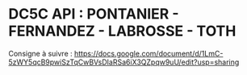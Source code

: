 # DC5C API : PONTANIER - FERNANDEZ - LABROSSE - TOTH
Consigne à suivre :
https://docs.google.com/document/d/1LmC-5zWY5qcB9pwiSzTqCwBVsDIaRSa6iX3QZpqw9uU/edit?usp=sharing